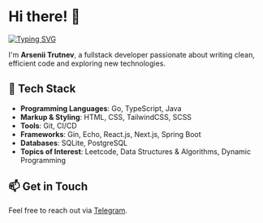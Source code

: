 # Hi there! 👋  

[![Typing SVG](https://readme-typing-svg.demolab.com?font=Fira+Code&pause=1000&width=435&lines=sleep+eat+code+repeat)](https://git.io/typing-svg)  

I'm **Arsenii Trutnev**, a fullstack developer passionate about writing clean, efficient code and exploring new technologies.  

## 🔧 Tech Stack  
- **Programming Languages**: Go, TypeScript, Java
- **Markup & Styling**: HTML, CSS, TailwindCSS, SCSS
- **Tools**: Git, CI/CD  
- **Frameworks**: Gin, Echo, React.js, Next.js, Spring Boot
- **Databases**: SQLite, PostgreSQL 
- **Topics of Interest**: Leetcode, Data Structures & Algorithms, Dynamic Programming  

## 📫 Get in Touch  
Feel free to reach out via [Telegram](https://t.me/arseniitrutnev).  
